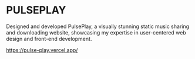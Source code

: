 # PULSEPLAY

Designed and developed PulsePlay, a visually stunning static music sharing and downloading website, showcasing my expertise in user-centered web design and front-end development.

https://pulse-play.vercel.app/
